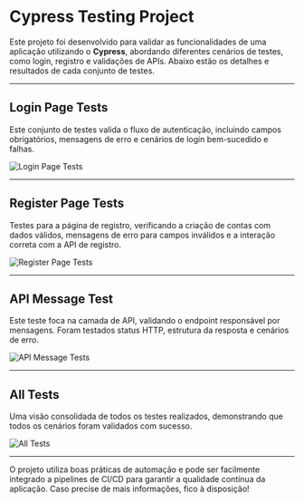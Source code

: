 # Cypress Testing Project

Este projeto foi desenvolvido para validar as funcionalidades de uma aplicação utilizando o **Cypress**, abordando diferentes cenários de testes, como login, registro e validações de APIs. Abaixo estão os detalhes e resultados de cada conjunto de testes.

---

## **Login Page Tests**
Este conjunto de testes valida o fluxo de autenticação, incluindo campos obrigatórios, mensagens de erro e cenários de login bem-sucedido e falhas.

![Login Page Tests](https://github.com/user-attachments/assets/8b90916a-4d8d-4ac4-a95a-e8aaf5b62238)

---

## **Register Page Tests**
Testes para a página de registro, verificando a criação de contas com dados válidos, mensagens de erro para campos inválidos e a interação correta com a API de registro.

![Register Page Tests](https://github.com/user-attachments/assets/b899a063-8d14-4462-9341-8f939c52391a)

---

## **API Message Test**
Este teste foca na camada de API, validando o endpoint responsável por mensagens. Foram testados status HTTP, estrutura da resposta e cenários de erro.

![API Message Tests](https://github.com/user-attachments/assets/687c848e-92a0-4193-9b6f-acfda214d845)

---

## **All Tests**
Uma visão consolidada de todos os testes realizados, demonstrando que todos os cenários foram validados com sucesso.

![All Tests](https://github.com/user-attachments/assets/c2c002c7-280e-46bf-a1e0-26a38a5e2f18)

---

O projeto utiliza boas práticas de automação e pode ser facilmente integrado a pipelines de CI/CD para garantir a qualidade contínua da aplicação. Caso precise de mais informações, fico à disposição!
